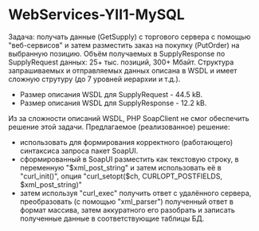 # WebServices-YII1-MySQL
Задача: получать данные (GetSupply) с торгового сервера с помощью "веб-сервисов" и затем разместить заказ на покупку (PutOrder) на выбранную позицию.
Объём получаемых в SupplyResponse по SupplyRequest данных: 25+ тыс. позиций, 300+ Мбайт.
Структура запрашиваемых и отправляемых данных описана в WSDL и имеет сложную струтуру (до 7 уровней иерархии и т.д.). 
- Размер описания WSDL для SupplyRequest - 44.5 kB.
- Размер описания WSDL для SupplyResponse - 12.2 kB.

Из за сложности описаний WSDL, PHP SoapClient не смог обеспечить решение этой задачи.
Предлагаемое (реализованное) решение:
- использовать для формирования корректного (работающего) синтаксиса запроса пакет SoapUI.
- сформированный в SoapUI разместить как текстовую строку, в переменную "$xml_post_string" и затем использовать её в "curl_init()", опция "curl_setopt($ch, CURLOPT_POSTFIELDS, $xml_post_string)" 
- затем используя "curl_exec" получить ответ с удалённого сервера, преобразовать (с помощью "xml_parser") полученный ответ в формат массива, затем аккуратного его разобрать и записать полученные данные в соответствующие таблицы БД.
